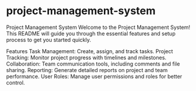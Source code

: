 # project-management-system
Project Management System
Welcome to the Project Management System! This README will guide you through the essential features and setup process to get you started quickly.

Features
Task Management: Create, assign, and track tasks.
Project Tracking: Monitor project progress with timelines and milestones.
Collaboration: Team communication tools, including comments and file sharing.
Reporting: Generate detailed reports on project and team performance.
User Roles: Manage user permissions and roles for better control.
